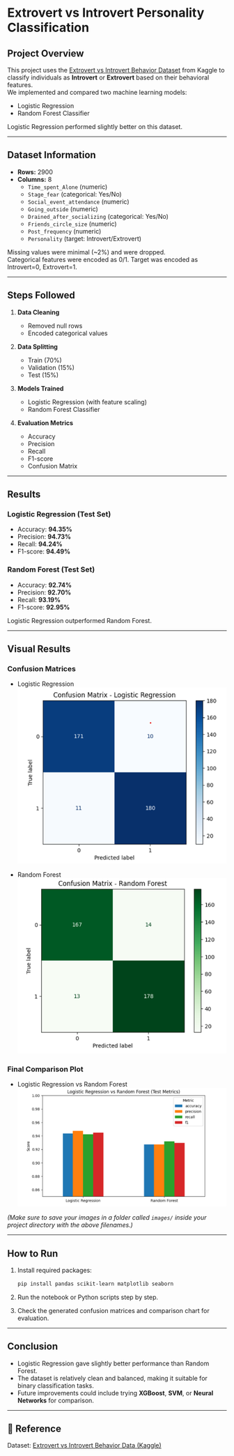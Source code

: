 # Extrovert vs Introvert Personality Classification

## Project Overview

This project uses the [Extrovert vs Introvert Behavior Dataset](https://www.kaggle.com/datasets/rakeshkapilavai/extrovert-vs-introvert-behavior-data) from Kaggle to classify individuals as **Introvert** or **Extrovert** based on their behavioral features.  
We implemented and compared two machine learning models:

- Logistic Regression
- Random Forest Classifier

Logistic Regression performed slightly better on this dataset.

---

## Dataset Information

- **Rows:** 2900
- **Columns:** 8
  - `Time_spent_Alone` (numeric)
  - `Stage_fear` (categorical: Yes/No)
  - `Social_event_attendance` (numeric)
  - `Going_outside` (numeric)
  - `Drained_after_socializing` (categorical: Yes/No)
  - `Friends_circle_size` (numeric)
  - `Post_frequency` (numeric)
  - `Personality` (target: Introvert/Extrovert)

Missing values were minimal (~2%) and were dropped.  
Categorical features were encoded as 0/1. Target was encoded as Introvert=0, Extrovert=1.

---

## Steps Followed

1. **Data Cleaning**

   - Removed null rows
   - Encoded categorical values

2. **Data Splitting**

   - Train (70%)
   - Validation (15%)
   - Test (15%)

3. **Models Trained**

   - Logistic Regression (with feature scaling)
   - Random Forest Classifier

4. **Evaluation Metrics**
   - Accuracy
   - Precision
   - Recall
   - F1-score
   - Confusion Matrix

---

## Results

### Logistic Regression (Test Set)

- Accuracy: **94.35%**
- Precision: **94.73%**
- Recall: **94.24%**
- F1-score: **94.49%**

### Random Forest (Test Set)

- Accuracy: **92.74%**
- Precision: **92.70%**
- Recall: **93.19%**
- F1-score: **92.95%**

Logistic Regression outperformed Random Forest.

---

## Visual Results

### Confusion Matrices

- Logistic Regression  
  ![Confusion Matrix - Logistic Regression](images/confusion_matrix_lr.png)

- Random Forest  
  ![Confusion Matrix - Random Forest](images/confusion_matrix_rf.png)

### Final Comparison Plot

- Logistic Regression vs Random Forest  
  ![Comparison Plot](images/comparison_plot.png)

_(Make sure to save your images in a folder called `images/` inside your project directory with the above filenames.)_

---

## How to Run

1. Install required packages:

   ```bash
   pip install pandas scikit-learn matplotlib seaborn
   ```

2. Run the notebook or Python scripts step by step.

3. Check the generated confusion matrices and comparison chart for evaluation.

---

## Conclusion

- Logistic Regression gave slightly better performance than Random Forest.
- The dataset is relatively clean and balanced, making it suitable for binary classification tasks.
- Future improvements could include trying **XGBoost**, **SVM**, or **Neural Networks** for comparison.

---

## 📌 Reference

Dataset: [Extrovert vs Introvert Behavior Data (Kaggle)](https://www.kaggle.com/datasets/rakeshkapilavai/extrovert-vs-introvert-behavior-data)
